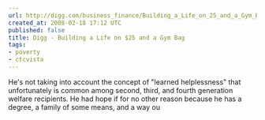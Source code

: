 ```yaml
---
url: http://digg.com/business_finance/Building_a_Life_on_25_and_a_Gym_Bag
created_at: 2008-02-18 17:12 UTC
published: false
title: Digg - Building a Life on $25 and a Gym Bag
tags:
- poverty
- ctcvista
---
```


He's not taking into account the concept of "learned helplessness" that unfortunately is common among second, third, and fourth generation welfare recipients. He had hope if for no other reason because he has a degree, a family of some means, and a way ou
